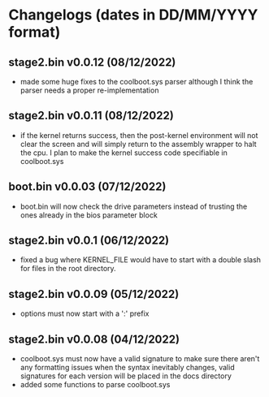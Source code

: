 # Changelogs (dates in DD/MM/YYYY format)

## stage2.bin v0.0.12 (08/12/2022)

- made some huge fixes to the coolboot.sys parser although I think the parser needs a proper re-implementation

## stage2.bin v0.0.11 (08/12/2022)

- if the kernel returns success, then the post-kernel environment will not clear the screen and will simply return to the assembly wrapper to halt the cpu. I plan to make the kernel success code specifiable in coolboot.sys

## boot.bin v0.0.03 (07/12/2022)

- boot.bin will now check the drive parameters instead of trusting the ones already in the bios parameter block

## stage2.bin v0.0.1 (06/12/2022)

- fixed a bug where KERNEL_FILE would have to start with a double slash for files in the root directory.

## stage2.bin v0.0.09 (05/12/2022)

- options must now start with a ':' prefix

## stage2.bin v0.0.08 (04/12/2022)

- coolboot.sys must now have a valid signature to make sure there aren't any formatting issues when the syntax inevitably changes, valid signatures for each version will be placed in the docs directory
- added some functions to parse coolboot.sys
